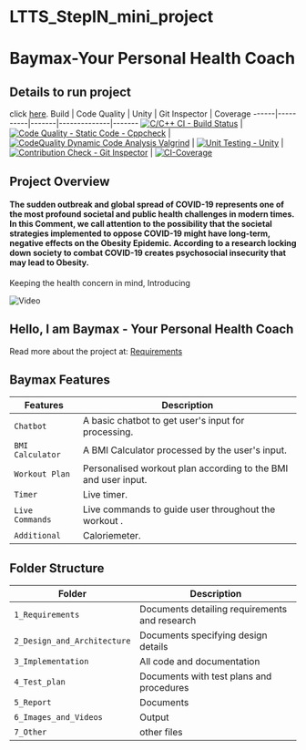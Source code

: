 # LTTS_StepIN_mini_project
<H1> Baymax-Your Personal Health Coach </H1>

## Details to run project 
click [here](https://github.com/ajith-io/LTTS_StepIN_mini_project/blob/main/3_Implementation/README.md).
Build | Code Quality | Unity | Git Inspector | Coverage
------|----------|-------|--------------|-------
[![C/C++ CI - Build Status](https://github.com/ajith-io/LTTS_StepIN_mini_project/actions/workflows/cbuild.yml/badge.svg)](https://github.com/ajith-io/LTTS_StepIN_mini_project/actions/workflows/cbuild.yml) | [![Code Quality - Static Code - Cppcheck](https://github.com/ajith-io/LTTS_StepIN_mini_project/actions/workflows/cppcheck.yml/badge.svg)](https://github.com/ajith-io/LTTS_StepIN_mini_project/actions/workflows/cppcheck.yml) | [![CodeQuality Dynamic Code Analysis Valgrind](https://github.com/ajith-io/LTTS_StepIN_mini_project/actions/workflows/dynamicanalysis.yml/badge.svg)](https://github.com/ajith-io/LTTS_StepIN_mini_project/actions/workflows/dynamicanalysis.yml) | [![Unit Testing - Unity](https://github.com/ajith-io/LTTS_StepIN_mini_project/actions/workflows/unity.yml/badge.svg)](https://github.com/ajith-io/LTTS_StepIN_mini_project/actions/workflows/unity.yml) | [![Contribution Check - Git Inspector](https://github.com/ajith-io/LTTS_StepIN_mini_project/actions/workflows/gitinspector.yml/badge.svg)](https://github.com/ajith-io/LTTS_StepIN_mini_project/actions/workflows/gitinspector.yml) | [![CI-Coverage](https://github.com/ajith-io/LTTS_StepIN_mini_project/actions/workflows/coverage.yml/badge.svg)](https://github.com/ajith-io/LTTS_StepIN_mini_project/actions/workflows/coverage.yml)

<H2> Project Overview</H2>

<H4> The sudden outbreak and global spread of COVID-19 represents one of the most profound societal and public health challenges in modern times. In this Comment, we call attention to the possibility that the societal strategies implemented to oppose COVID-19 might have long-term, negative effects on the Obesity Epidemic. 
According to a research locking down society to combat COVID-19 creates psychosocial insecurity that may lead to Obesity.</H4>
  
Keeping the health concern in mind, Introducing

![Video](https://media.giphy.com/media/SMtENLJOV94ty/giphy.gif)

## Hello, I am Baymax - Your Personal Health Coach

Read more about the project at:
[Requirements](https://github.com/ajith-io/LTTS_StepIN_mini_project/blob/main/1_Requirements/README.md)
  
## Baymax Features
  Features            | Description
-------------------| -----------------------------------------
`Chatbot`   | A basic chatbot to get user's input for processing.
`BMI Calculator`         | A BMI Calculator processed by the user's input.
`Workout Plan` | Personalised workout plan according to the BMI and user input.
`Timer`  | Live timer.
`Live Commands`  | Live commands to guide user throughout the workout .
`Additional`  | Caloriemeter.

## Folder Structure
Folder             | Description
-------------------| -----------------------------------------
`1_Requirements`   | Documents detailing requirements and research
`2_Design_and_Architecture`         | Documents specifying design details
`3_Implementation` | All code and documentation
`4_Test_plan`      | Documents with test plans and procedures
`5_Report`      | Documents 
`6_Images_and_Videos`      | Output
`7_Other`      | other files
